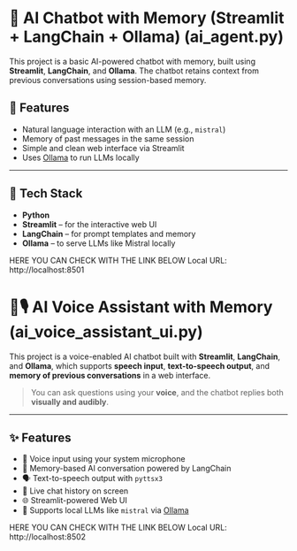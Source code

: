 # 🤖 AI Chatbot with Memory (Streamlit + LangChain + Ollama) (ai_agent.py)
This project is a basic AI-powered chatbot with memory, built using **Streamlit**, **LangChain**, and **Ollama**. The chatbot retains context from previous conversations using session-based memory.

## 🔧 Features

- Natural language interaction with an LLM (e.g., `mistral`)
- Memory of past messages in the same session
- Simple and clean web interface via Streamlit
- Uses [Ollama](https://ollama.com/) to run LLMs locally

---

## 🧠 Tech Stack

- **Python**
- **Streamlit** – for the interactive web UI
- **LangChain** – for prompt templates and memory
- **Ollama** – to serve LLMs like Mistral locally

HERE YOU CAN CHECK WITH THE LINK BELOW
Local URL: http://localhost:8501




# 🤖🎙️ AI Voice Assistant with Memory (ai_voice_assistant_ui.py)

This project is a voice-enabled AI chatbot built with **Streamlit**, **LangChain**, and **Ollama**, which supports **speech input**, **text-to-speech output**, and **memory of previous conversations** in a web interface.

> You can ask questions using your **voice**, and the chatbot replies both **visually and audibly**.

---

## ✨ Features

- 🎤 Voice input using your system microphone
- 🧠 Memory-based AI conversation powered by LangChain
- 🗣️ Text-to-speech output with `pyttsx3`
- 🧾 Live chat history on screen
- 🌐 Streamlit-powered Web UI
- 🧠 Supports local LLMs like `mistral` via [Ollama](https://ollama.com/)

HERE YOU CAN CHECK WITH THE LINK BELOW
Local URL: http://localhost:8502
